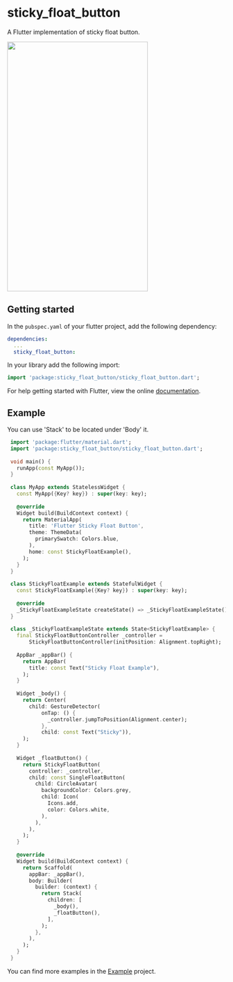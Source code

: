 # sticky_float_button

A Flutter implementation of sticky float button.

<img src="https://user-images.githubusercontent.com/54878755/133954084-9e331f39-e74b-45aa-9874-6b70aa89d844.gif" width="324" height="576">


## Getting started


In the `pubspec.yaml` of your flutter project, add the following dependency:

```yaml
dependencies:
  ...
  sticky_float_button:
```

In your library add the following import:

```dart
import 'package:sticky_float_button/sticky_float_button.dart';
```

For help getting started with Flutter, view the online [documentation](https://flutter.io/).

## Example

You can use 'Stack' to be located under 'Body' it.

```dart
 import 'package:flutter/material.dart';
 import 'package:sticky_float_button/sticky_float_button.dart';
 
 void main() {
   runApp(const MyApp());
 }
 
 class MyApp extends StatelessWidget {
   const MyApp({Key? key}) : super(key: key);
 
   @override
   Widget build(BuildContext context) {
     return MaterialApp(
       title: 'Flutter Sticky Float Button',
       theme: ThemeData(
         primarySwatch: Colors.blue,
       ),
       home: const StickyFloatExample(),
     );
   }
 }
 
 class StickyFloatExample extends StatefulWidget {
   const StickyFloatExample({Key? key}) : super(key: key);
 
   @override
   _StickyFloatExampleState createState() => _StickyFloatExampleState();
 }
 
 class _StickyFloatExampleState extends State<StickyFloatExample> {
   final StickyFloatButtonController _controller =
       StickyFloatButtonController(initPosition: Alignment.topRight);
 
   AppBar _appBar() {
     return AppBar(
       title: const Text("Sticky Float Example"),
     );
   }
 
   Widget _body() {
     return Center(
       child: GestureDetector(
           onTap: () {
             _controller.jumpToPosition(Alignment.center);
           },
           child: const Text("Sticky")),
     );
   }
 
   Widget _floatButton() {
     return StickyFloatButton(
       controller: _controller,
       child: const SingleFloatButton(
         child: CircleAvatar(
           backgroundColor: Colors.grey,
           child: Icon(
             Icons.add,
             color: Colors.white,
           ),
         ),
       ),
     );
   }
 
   @override
   Widget build(BuildContext context) {
     return Scaffold(
       appBar: _appBar(),
       body: Builder(
         builder: (context) {
           return Stack(
             children: [
               _body(),
               _floatButton(),
             ],
           );
         },
       ),
     );
   }
 }

```


You can find more examples in the [Example](https://github.com/yoehwan/flutter_sticky_float_button/tree/main/example) project.
